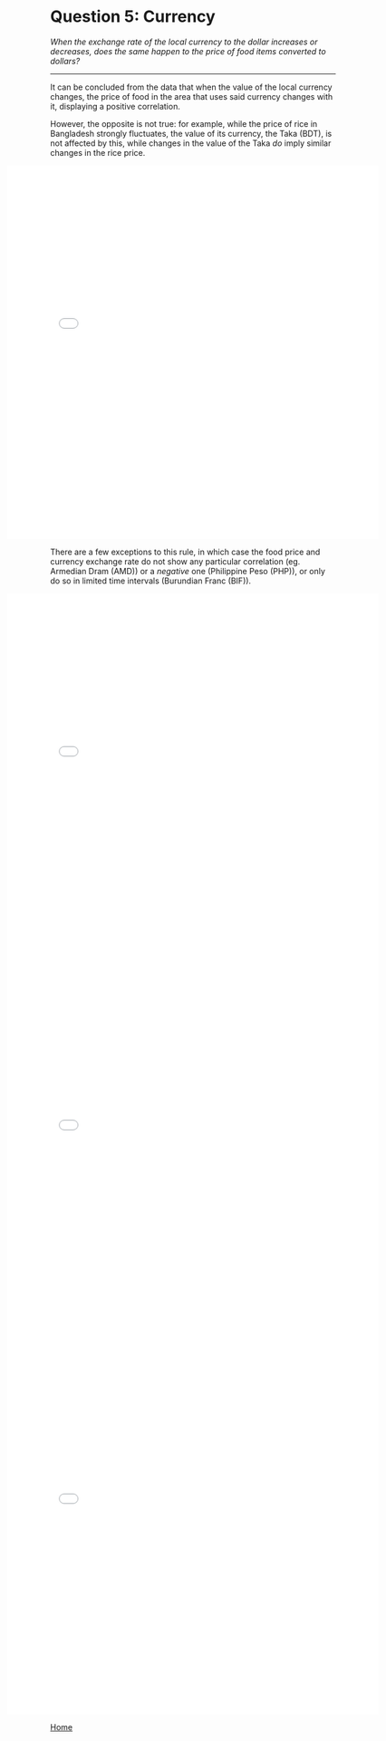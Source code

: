 # Question 5: Currency
*When the exchange rate of the local currency to the dollar increases or decreases, does the same happen to the price of food items converted to dollars?*

<hr>

It can be concluded from the data that when the value of the local currency changes, the price of food in the area that uses said currency changes with it, displaying a positive correlation.

However, the opposite is not true: for example, while the price of rice in Bangladesh strongly fluctuates, the value of its currency, the Taka (BDT), is not affected by this, while changes in the value of the Taka *do* imply similar changes in the rice price.

<iframe src="/DAV/git/Mirka/rice vs valuta/currency2:_BDT_development2.html"
    sandbox="allow-same-origin allow-scripts"
    height="660"
    width="130%"
    max-width="100%"
    style="margin-left:50%; transform:translateX(-50%);"
    scrolling="no"
    seamless="seamless"
    frameborder="0">
</iframe>

There are a few exceptions to this rule, in which case the food price and currency exchange rate do not show any particular correlation (eg. Armedian Dram (AMD)) or a *negative* one (Philippine Peso (PHP)), or only do so in limited time intervals (Burundian Franc (BIF)).

<iframe src="/DAV/git/Mirka/rice vs valuta/currency2:_AMD_development2.html"
    sandbox="allow-same-origin allow-scripts"
    height="660"
    width="130%"
    max-width="100%"
    style="margin-left:50%; transform:translateX(-50%);"
    scrolling="no"
    seamless="seamless"
    frameborder="0">
</iframe>
<iframe src="/DAV/git/Mirka/rice vs valuta/currency2:_PHP_development2.html"
    sandbox="allow-same-origin allow-scripts"
    height="660"
    width="130%"
    max-width="100%"
    style="margin-left:50%; transform:translateX(-50%);"
    scrolling="no"
    seamless="seamless"
    frameborder="0">
</iframe>
<iframe src="/DAV/git/Mirka/rice vs valuta/currency2:_BIF_development2.html"
    sandbox="allow-same-origin allow-scripts"
    height="660"
    width="130%"
    max-width="100%"
    style="margin-left:50%; transform:translateX(-50%);"
    scrolling="no"
    seamless="seamless"
    frameborder="0">
</iframe>

<a href="/DAV/dashboard">Home</a>
